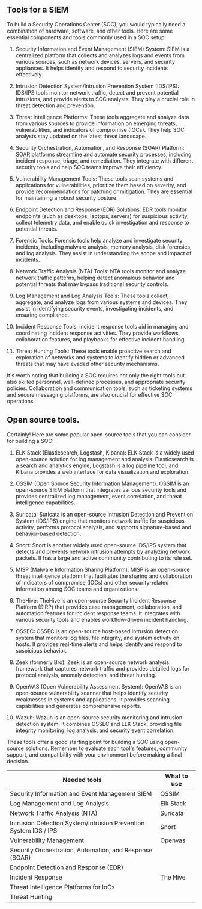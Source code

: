 ## Tools for a SIEM

To build a Security Operations Center (SOC), you would typically need a combination of hardware, software, and other tools. Here are some essential components and tools commonly used in a SOC setup:

1. Security Information and Event Management (SIEM) System: SIEM is a centralized platform that collects and analyzes logs and events from various sources, such as network devices, servers, and security appliances. It helps identify and respond to security incidents effectively.

2. Intrusion Detection System/Intrusion Prevention System (IDS/IPS): IDS/IPS tools monitor network traffic, detect and prevent potential intrusions, and provide alerts to SOC analysts. They play a crucial role in threat detection and prevention.

3. Threat Intelligence Platforms: These tools aggregate and analyze data from various sources to provide information on emerging threats, vulnerabilities, and indicators of compromise (IOCs). They help SOC analysts stay updated on the latest threat landscape.

4. Security Orchestration, Automation, and Response (SOAR) Platform: SOAR platforms streamline and automate security processes, including incident response, triage, and remediation. They integrate with different security tools and help SOC teams improve their efficiency.

5. Vulnerability Management Tools: These tools scan systems and applications for vulnerabilities, prioritize them based on severity, and provide recommendations for patching or mitigation. They are essential for maintaining a robust security posture.

6. Endpoint Detection and Response (EDR) Solutions: EDR tools monitor endpoints (such as desktops, laptops, servers) for suspicious activity, collect telemetry data, and enable quick investigation and response to potential threats.

7. Forensic Tools: Forensic tools help analyze and investigate security incidents, including malware analysis, memory analysis, disk forensics, and log analysis. They assist in understanding the scope and impact of incidents.

8. Network Traffic Analysis (NTA) Tools: NTA tools monitor and analyze network traffic patterns, helping detect anomalous behavior and potential threats that may bypass traditional security controls.

9. Log Management and Log Analysis Tools: These tools collect, aggregate, and analyze logs from various systems and devices. They assist in identifying security events, investigating incidents, and ensuring compliance.

10. Incident Response Tools: Incident response tools aid in managing and coordinating incident response activities. They provide workflows, collaboration features, and playbooks for effective incident handling.

11. Threat Hunting Tools: These tools enable proactive search and exploration of networks and systems to identify hidden or advanced threats that may have evaded other security mechanisms.

It's worth noting that building a SOC requires not only the right tools but also skilled personnel, well-defined processes, and appropriate security policies. Collaboration and communication tools, such as ticketing systems and secure messaging platforms, are also crucial for effective SOC operations.


## Open source tools. 

Certainly! Here are some popular open-source tools that you can consider for building a SOC:

1. ELK Stack (Elasticsearch, Logstash, Kibana): ELK Stack is a widely used open-source solution for log management and analysis. Elasticsearch is a search and analytics engine, Logstash is a log pipeline tool, and Kibana provides a web interface for data visualization and exploration.

2. OSSIM (Open Source Security Information Management): OSSIM is an open-source SIEM platform that integrates various security tools and provides centralized log management, event correlation, and threat intelligence capabilities.

3. Suricata: Suricata is an open-source Intrusion Detection and Prevention System (IDS/IPS) engine that monitors network traffic for suspicious activity, performs protocol analysis, and supports signature-based and behavior-based detection.

4. Snort: Snort is another widely used open-source IDS/IPS system that detects and prevents network intrusion attempts by analyzing network packets. It has a large and active community contributing to its rule set.

5. MISP (Malware Information Sharing Platform): MISP is an open-source threat intelligence platform that facilitates the sharing and collaboration of indicators of compromise (IOCs) and other security-related information among SOC teams and organizations.

6. TheHive: TheHive is an open-source Security Incident Response Platform (SIRP) that provides case management, collaboration, and automation features for incident response teams. It integrates with various security tools and enables workflow-driven incident handling.

7. OSSEC: OSSEC is an open-source host-based intrusion detection system that monitors log files, file integrity, and system activity on hosts. It provides real-time alerts and helps identify and respond to suspicious behavior.

8. Zeek (formerly Bro): Zeek is an open-source network analysis framework that captures network traffic and provides detailed logs for protocol analysis, anomaly detection, and threat hunting.

9. OpenVAS (Open Vulnerability Assessment System): OpenVAS is an open-source vulnerability scanner that helps identify security weaknesses in systems and applications. It provides scanning capabilities and generates comprehensive reports.

10. Wazuh: Wazuh is an open-source security monitoring and intrusion detection system. It combines OSSEC and ELK Stack, providing file integrity monitoring, log analysis, and security event correlation.

These tools offer a good starting point for building a SOC using open-source solutions. Remember to evaluate each tool's features, community support, and compatibility with your environment before making a final decision.

| Needed tools | What to use | 
| --- | --- | 
| Security Information and Event Management SIEM | OSSIM | 
| Log Management and Log Analysis | Elk Stack | 
| Network Traffic Analysis (NTA) | Suricata | 
| Intrusion Detection System/Intrusion Prevention System IDS / IPS | Snort | 
| Vulnerability Management | Openvas | 
| Security Orchestration, Automation, and Response (SOAR) | | 
| Endpoint Detection and Response (EDR) | | 
| Incident Response | The Hive | 
| Threat Intelligence Platforms for IoCs | | 
| Threat Hunting | | 